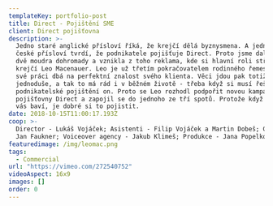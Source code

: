 ```yaml
---
templateKey: portfolio-post
title: Direct - Pojištění SME
client: Direct pojišťovna
description: >-
  Jedno staré anglické přísloví říká, že krejčí dělá byznysmena. A jedno nové
  české přísloví tvrdí, že podnikatele pojišťuje Direct. Proto jsme dali tyhle
  dvě moudra dohromady a vznikla z toho reklama, kde si hlavní roli střihnul
  krejčí Leo Macenauer. Leo je už třetím pokračovatelem rodinného řemesla a ve
  své práci dbá na perfektní znalost svého klienta. Věci jdou pak totiž rychle a
  jednoduše, a tak to má rád i v běžném životě - třeba když si musí řešit své
  podnikatelské pojištění on. Proto se Leo rozhodl podpořit novou kampaň
  pojišťovny Direct a zapojil se do jednoho ze tří spotů. Protože když děláte co
  vás baví, je dobré si to pojistit.
date: 2018-10-15T11:00:17.193Z
coop: >-
  Director - Lukáš Vojáček; Asistenti - Filip Vojáček a Martin Dobeš; Gaffer -
  Jan Faukner; Voiceover agency - Jakub Klimeš; Produkce - Jana Popelková
featuredimage: /img/leomac.png
tags:
  - Commercial
url: "https://vimeo.com/272540752"
videoAspect: 16x9
images: []
order: 0
---
```

